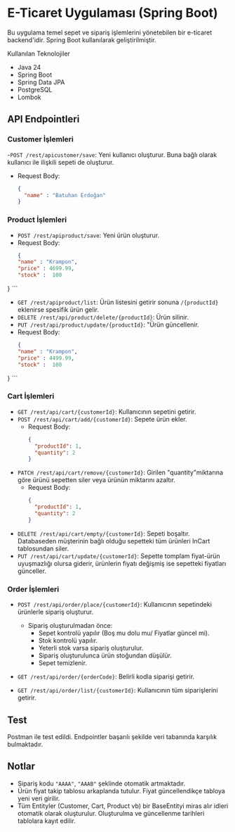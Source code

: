 # E-Ticaret Uygulaması (Spring Boot)

Bu uygulama temel sepet ve sipariş işlemlerini yönetebilen bir e-ticaret backend'idir. Spring Boot kullanılarak geliştirilmiştir.

Kullanılan Teknolojiler

- Java 24
- Spring Boot
- Spring Data JPA
- PostgreSQL
- Lombok
  
## API Endpointleri

### Customer İşlemleri
-`POST /rest/apicustomer/save`: Yeni kullanıcı oluşturur. Buna bağlı olarak  kullanıcı ile ilişkili sepeti de oluşturur.
- Request Body:
    ```json
    {
      "name" : "Batuhan Erdoğan"
    }
    ```
### Product İşlemleri
- `POST /rest/apiproduct/save`: Yeni ürün oluşturur.
- Request Body:
    ```json
    {
    "name" : "Krampon",
    "price" : 4699.99,
    "stock" :  100
}
    ```
- `GET /rest/apiproduct/list`: Ürün listesini getirir sonuna `/{productId}` eklenirse spesifik ürün gelir.
- `DELETE /rest/api/product/delete/{productId}`: Ürün silinir.
- `PUT /rest/api/product/update/{productId}`: "Ürün güncellenir.
- Request Body:
    ```json
   {
    "name" : "Krampon",
    "price" : 4499.99,
    "stock" :  100
}
    ```
### Cart İşlemleri
- `GET /rest/api/cart/{customerId}`: Kullanıcının sepetini getirir.
- `POST /rest/api/cart/add/{customerId}`: Sepete ürün ekler.
  - Request Body:
    ```json
    {
      "productId": 1,
      "quantity": 2
    }
    ```
- `PATCH /rest/api/cart/remove/{customerId}`: Girilen "quantity"miktarına göre ürünü sepetten siler veya ürünün miktarını azaltır.
  - Request Body:
    ```json
    {
      "productId": 1,
      "quantity": 2
    }
    ``` 
- `DELETE /rest/api/cart/empty/{customerId}`: Sepeti boşaltır. Databaseden müşterinin bağlı olduğu sepetteki tüm ürünleri InCart tablosundan siler.
- `PUT /rest/api/cart/update/{customerId}`:  Sepette tomplam fiyat-ürün uyuşmazlığı olursa giderir, ürünlerin fiyatı değişmiş ise sepetteki fiyatları günceller.


### Order İşlemleri

- `POST /rest/api/order/place/{customerId}`: Kullanıcının sepetindeki ürünlerle sipariş oluşturur.
  - Sipariş oluşturulmadan önce:
    - Sepet kontrolü yapılır (Boş mu dolu mu/ Fiyatlar güncel mi).
    - Stok kontrolü yapılır.
    - Yeterli stok varsa sipariş oluşturulur.
    - Sipariş oluşturulunca ürün stoğundan düşülür.
    - Sepet temizlenir.

- `GET /rest/api/order/{orderCode}`: Belirli kodla siparişi getirir.
- `GET /rest/api/order/list/{customerId}`: Kullanıcının tüm siparişlerini getirir.

## Test
Postman ile test edildi. Endpointler başarılı şekilde veri tabanında karşılık bulmaktadır.

##  Notlar
- Sipariş kodu `"AAAA"`, `"AAAB"` şeklinde otomatik artmaktadır.
- Ürün fiyat takip tablosu arkaplanda tutulur. Fiyat güncellendikçe tabloya yeni veri girilir.
- Tüm Entityler (Customer, Cart, Product vb) bir BaseEntityi miras alır idleri otomatik olarak oluşturulur. Oluşturulma ve güncellenme tarihleri tablolara kayıt edilir.
